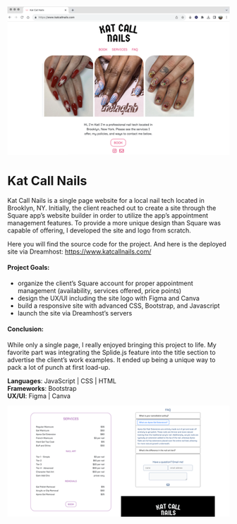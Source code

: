 <center>
 <img src="./images/katcallnails-readme-example1.png" alt="kat call nails readme title image" width="1200"/>
</center>

# Kat Call Nails

Kat Call Nails is a single page website for a local nail tech located in Brooklyn, NY. Initially, the client reached out to create a site through the Square app’s website builder in order to utilize the app’s appointment management features. To provide a more unique design than Square was capable of offering, I developed the site and logo from scratch. 

Here you will find the source code for the project. 
And here is the deployed site via Dreamhost: https://www.katcallnails.com/


#### Project Goals: 

 * organize the client’s Square account for proper appointment management (availability, services offered, price points)
 * design the UX/UI including the site logo with Figma and Canva
 * build a responsive site with advanced CSS, Bootstrap, and Javascript
 * launch the site via Dreamhost’s servers 


#### Conclusion:

While only a single page, I really enjoyed bringing this project to life. My favorite part was integrating the Splide.js feature into the title section to advertise the client’s work examples. It ended up being a unique way to pack a lot of punch at first load-up.


 **Languages**: JavaScript | CSS | HTML
 <br>
 **Frameworks**: Bootstrap
 <br>
 **UX/UI**: Figma | Canva 
 <br>


<center>
 <img src="./images/katcallnails-readme-example2.png" alt="kat call nails example 2" width="1200"/>
</center>
